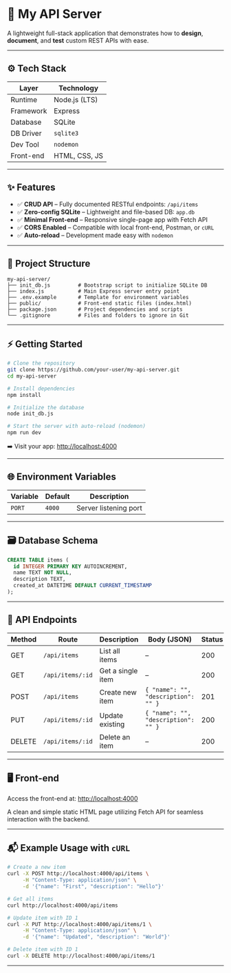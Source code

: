 # 🚀 My API Server

A lightweight full-stack application that demonstrates how to **design**, **document**, and **test** custom REST APIs with ease.

---

## ⚙️ Tech Stack

| Layer     | Technology    |
| --------- | ------------- |
| Runtime   | Node.js (LTS) |
| Framework | Express       |
| Database  | SQLite        |
| DB Driver | `sqlite3`     |
| Dev Tool  | `nodemon`     |
| Front-end | HTML, CSS, JS |

---

## ✨ Features

* ✅ **CRUD API** – Fully documented RESTful endpoints: `/api/items`
* ✅ **Zero-config SQLite** – Lightweight and file-based DB: `app.db`
* ✅ **Minimal Front-end** – Responsive single-page app with Fetch API
* ✅ **CORS Enabled** – Compatible with local front-end, Postman, or `cURL`
* ✅ **Auto-reload** – Development made easy with `nodemon`

---

## 📁 Project Structure

```
my-api-server/
├── init_db.js         # Bootstrap script to initialize SQLite DB
├── index.js           # Main Express server entry point
├── .env.example       # Template for environment variables
├── public/            # Front-end static files (index.html)
├── package.json       # Project dependencies and scripts
└── .gitignore         # Files and folders to ignore in Git
```

---

## ⚡ Getting Started

```bash
# Clone the repository
git clone https://github.com/your-user/my-api-server.git
cd my-api-server

# Install dependencies
npm install

# Initialize the database
node init_db.js

# Start the server with auto-reload (nodemon)
npm run dev
```

➡️ Visit your app: [http://localhost:4000](http://localhost:4000)

---

## 🌐 Environment Variables

| Variable | Default | Description           |
| -------- | ------- | --------------------- |
| `PORT`   | `4000`  | Server listening port |

---

## 🗃️ Database Schema

```sql
CREATE TABLE items (
  id INTEGER PRIMARY KEY AUTOINCREMENT,
  name TEXT NOT NULL,
  description TEXT,
  created_at DATETIME DEFAULT CURRENT_TIMESTAMP
);
```

---

## 📡 API Endpoints

| Method | Route            | Description       | Body (JSON)                         | Status |
| ------ | ---------------- | ----------------- | ----------------------------------- | ------ |
| GET    | `/api/items`     | List all items    | –                                   | 200    |
| GET    | `/api/items/:id` | Get a single item | –                                   | 200    |
| POST   | `/api/items`     | Create new item   | `{ "name": "", "description": "" }` | 201    |
| PUT    | `/api/items/:id` | Update existing   | `{ "name": "", "description": "" }` | 200    |
| DELETE | `/api/items/:id` | Delete an item    | –                                   | 200    |

---

## 🖥️ Front-end

Access the front-end at: [http://localhost:4000](http://localhost:4000)

A clean and simple static HTML page utilizing Fetch API for seamless interaction with the backend.

---

## 📬 Example Usage with `cURL`

```bash
# Create a new item
curl -X POST http://localhost:4000/api/items \
     -H "Content-Type: application/json" \
     -d '{"name": "First", "description": "Hello"}'

# Get all items
curl http://localhost:4000/api/items

# Update item with ID 1
curl -X PUT http://localhost:4000/api/items/1 \
     -H "Content-Type: application/json" \
     -d '{"name": "Updated", "description": "World"}'

# Delete item with ID 1
curl -X DELETE http://localhost:4000/api/items/1
```

---
